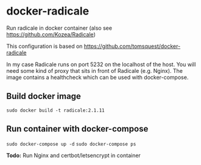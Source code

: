 # docker-radicale
Run radicale in docker container (also see https://github.com/Kozea/Radicale)

This configuration is based on https://github.com/tomsquest/docker-radicale

In my case Radicale runs on port 5232 on the localhost of the host. You will need some kind of proxy that sits in front of Radicale (e.g. Nginx). The image contains a healthcheck which can be used with docker-compose.

## Build docker image

`sudo docker build -t radicale:2.1.11`

## Run container with docker-compose

`sudo docker-compose up -d`
`sudo docker-compose ps`

**Todo:** Run Nginx and certbot/letsencrypt in container 
